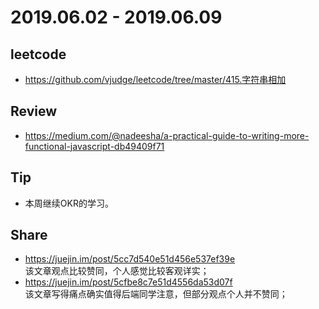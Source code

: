 # 2019.06.02 - 2019.06.09

## leetcode
* https://github.com/vjudge/leetcode/tree/master/415.字符串相加

## Review
* https://medium.com/@nadeesha/a-practical-guide-to-writing-more-functional-javascript-db49409f71

## Tip
* 本周继续OKR的学习。

## Share
* https://juejin.im/post/5cc7d540e51d456e537ef39e  
该文章观点比较赞同，个人感觉比较客观详实；
* https://juejin.im/post/5cfbe8c7e51d4556da53d07f  
该文章写得痛点确实值得后端同学注意，但部分观点个人并不赞同；
